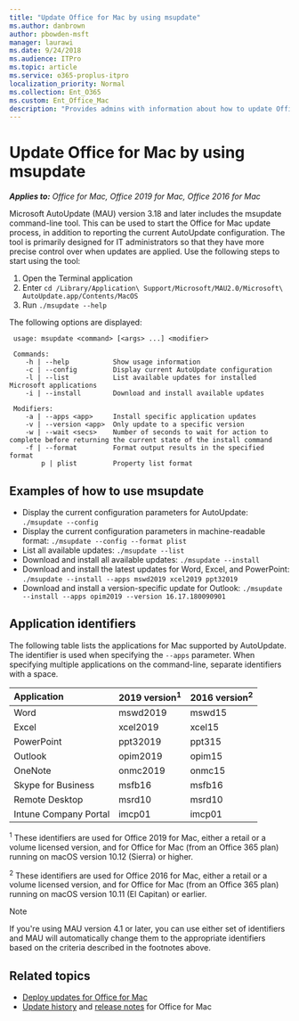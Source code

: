 ```yaml
---
title: "Update Office for Mac by using msupdate"
ms.author: danbrown
author: pbowden-msft
manager: laurawi
ms.date: 9/24/2018
ms.audience: ITPro
ms.topic: article
ms.service: o365-proplus-itpro
localization_priority: Normal
ms.collection: Ent_O365
ms.custom: Ent_Office_Mac
description: "Provides admins with information about how to update Office for Mac from the command line by using msupdate"
---
```


# Update Office for Mac by using msupdate

***Applies to:*** *Office for Mac, Office 2019 for Mac, Office 2016 for Mac*

Microsoft AutoUpdate (MAU) version 3.18 and later includes the msupdate command-line tool. This can be used to start the Office for Mac update process, in addition to reporting the current AutoUpdate configuration. The tool is primarily designed for IT administrators so that they have more precise control over when updates are applied. Use the following steps to start using the tool:
1. Open the Terminal application
2. Enter `cd /Library/Application\ Support/Microsoft/MAU2.0/Microsoft\ AutoUpdate.app/Contents/MacOS`
3. Run `./msupdate --help`

The following options are displayed:
```
 usage: msupdate <command> [<args> ...] <modifier> 

 Commands: 
    -h | --help           Show usage information 
    -c | --config         Display current AutoUpdate configuration 
    -l | --list           List available updates for installed Microsoft applications 
    -i | --install        Download and install available updates 

 Modifiers: 
    -a | --apps <app>     Install specific application updates 
    -v | --version <app>  Only update to a specific version 
    -w | --wait <secs>    Number of seconds to wait for action to complete before returning the current state of the install command 
    -f | --format         Format output results in the specified format 
        p | plist         Property list format
```

## Examples of how to use msupdate
- Display the current configuration parameters for AutoUpdate:
```./msupdate --config```
- Display the current configuration parameters in machine-readable format:
```./msupdate --config --format plist```
- List all available updates:
```./msupdate --list```
- Download and install all available updates:
```./msupdate --install```
- Download and install the latest updates for Word, Excel, and PowerPoint:
```./msupdate --install --apps mswd2019 xcel2019 ppt32019```
- Download and install a version-specific update for Outlook:
```./msupdate --install --apps opim2019 --version 16.17.180090901```

## Application identifiers
The following table lists the applications for Mac supported by AutoUpdate. The identifier is used when specifying the `--apps` parameter. When specifying multiple applications on the command-line, separate identifiers with a space.

| Application          |2019 version<sup>1</sup> | 2016 version<sup>2</sup> |
|:----------------------|:-----------|:-----------|
|Word           |mswd2019|mswd15      |
|Excel          |xcel2019|xcel15      |
|PowerPoint     |ppt32019|ppt315      |
|Outlook        |opim2019|opim15      |
|OneNote        |onmc2019|onmc15      |
|Skype for Business |msfb16| msfb16     |
|Remote Desktop         |msrd10| msrd10     |
|Intune Company Portal  |imcp01| imcp01     |


<sup>1</sup> These identifiers are used for Office 2019 for Mac, either a retail or a volume licensed version, and for Office for Mac (from an Office 365 plan) running on macOS version 10.12 (Sierra) or higher.

<sup>2</sup> These identifiers are used for Office 2016 for Mac, either a retail or a volume licensed version, and for Office for Mac (from an Office 365 plan) running on macOS version 10.11 (El Capitan) or earlier.

> [!NOTE]
> If you're using MAU version 4.1 or later, you can use either set of identifiers and MAU will automatically change them to the appropriate identifiers based on the criteria described in the footnotes above.


## Related topics

- [Deploy updates for Office for Mac](deploy-updates-for-office-for-mac.md)
- [Update history](https://docs.microsoft.com/officeupdates/update-history-office-for-mac) and [release notes](https://docs.microsoft.com/officeupdates/release-notes-office-for-mac) for Office for Mac
